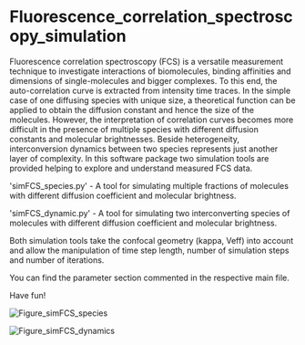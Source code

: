 # Fluorescence_correlation_spectroscopy_simulation

Fluorescence correlation spectroscopy (FCS) is a versatile measurement technique to investigate interactions of biomolecules, binding affinities and dimensions of single-molecules and bigger complexes. To this end, the auto-correlation curve is extracted from intensity time traces. In the simple case of one diffusing species 
with unique size, a theoretical function can be applied to obtain the diffusion constant and hence the size of the molecules. However, the interpretation of correlation curves becomes more difficult in the presence of multiple species with different diffusion constants and molecular brightnesses. Beside heterogeneity, interconversion dynamics between two species represents just another layer of complexity. In this software package two simulation tools are provided helping to explore and understand measured FCS data.

'simFCS_species.py' - A tool for simulating multiple fractions of molecules with different diffusion coefficient and molecular brightness.

'simFCS_dynamic.py' - A tool for simulating two interconverting species of molecules with different diffusion coefficient and molecular brightness.

Both simulation tools take the confocal geometry (kappa, Veff) into account and allow the manipulation of time step length, number of simulation steps and number of
iterations.

You can find the parameter section commented in the respective main file.

Have fun!

![Figure_simFCS_species](https://user-images.githubusercontent.com/58071484/134956332-4ecbb059-c33c-4b0e-85ea-cacbdb648beb.png)


![Figure_simFCS_dynamics](https://user-images.githubusercontent.com/58071484/134956354-7920cef5-3558-40b2-8b7b-a9f55db7e107.png)
